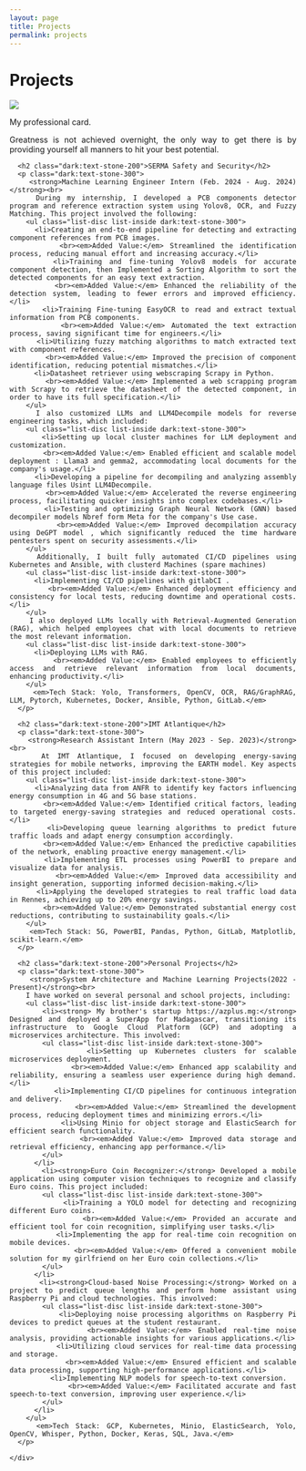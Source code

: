 ```yaml
---
layout: page
title: Projects
permalink: projects
---
```


<div style="text-align: justify">
  <h1 class="dark:text-stone-200">Projects</h1>
  <img class="mx-auto !mb-0" src="{{site.baseurl}}/assets/img/card.PNG">
  <p class="!py-0 !mb-0 dark:text-slate-300">My professional card.</p>
  <p class="text-gray-500 dark:text-slate-400 !py-0 !mt-0 !text-xs">Greatness is not achieved overnight, the only way to get there is by providing yourself all manners to hit your best potential.</p>
    <section id="projects">
    <div class="project-content">

      <h2 class="dark:text-stone-200">SERMA Safety and Security</h2>
      <p class="dark:text-stone-300">
        <strong>Machine Learning Engineer Intern (Feb. 2024 - Aug. 2024)</strong><br>
        During my internship, I developed a PCB components detector program and reference extraction system using Yolov8, OCR, and Fuzzy Matching. This project involved the following:
        <ul class="list-disc list-inside dark:text-stone-300">
          <li>Creating an end-to-end pipeline for detecting and extracting component references from PCB images.
            <br><em>Added Value:</em> Streamlined the identification process, reducing manual effort and increasing accuracy.</li>
          <li>Training and fine-tuning Yolov8 models for accurate component detection, then Implemented a Sorting Algorithm to sort the detected components for an easy text extraction.
            <br><em>Added Value:</em> Enhanced the reliability of the detection system, leading to fewer errors and improved efficiency.</li>
          <li>Training Fine-tuning EasyOCR to read and extract textual information from PCB components.
            <br><em>Added Value:</em> Automated the text extraction process, saving significant time for engineers.</li>
          <li>Utilizing fuzzy matching algorithms to match extracted text with component references.
            <br><em>Added Value:</em> Improved the precision of component identification, reducing potential mismatches.</li>
          <li>Datasheet retriever using webscraping Scrapy in Python.
            <br><em>Added Value:</em> Implemented a web scrapping program with Scrapy to retrieve the datasheet of the detected component, in order to have its full specification.</li>
        </ul>
        I also customized LLMs and LLM4Decompile models for reverse engineering tasks, which included:
        <ul class="list-disc list-inside dark:text-stone-300">
          <li>Setting up local cluster machines for LLM deployment and customization.
            <br><em>Added Value:</em> Enabled efficient and scalable model deployment : Llama3 and gemma2, accommodating local documents for the company's usage.</li>
          <li>Developing a pipeline for decompiling and analyzing assembly language files Usint LLM4Decompile.
            <br><em>Added Value:</em> Accelerated the reverse engineering process, facilitating quicker insights into complex codebases.</li>
          <li>Testing and optimizing Graph Neural Network (GNN) based decompiler models Nbref form Meta for the company's Use case.
            <br><em>Added Value:</em> Improved decompilation accuracy using DeGPT model , which significantly reduced the time hardware pentesters spent on security assessments.</li>
        </ul>
        Additionally, I built fully automated CI/CD pipelines using Kubernetes and Ansible, with clusterd Machines (spare machines)
        <ul class="list-disc list-inside dark:text-stone-300">
          <li>Implementing CI/CD pipelines with gitlabCI .
            <br><em>Added Value:</em> Enhanced deployment efficiency and consistency for local tests, reducing downtime and operational costs.</li>
        </ul>
        I also deployed LLMs locally with Retrieval-Augmented Generation (RAG), which helped employees chat with local documents to retrieve the most relevant information.
        <ul class="list-disc list-inside dark:text-stone-300">
          <li>Deploying LLMs with RAG.
            <br><em>Added Value:</em> Enabled employees to efficiently access and retrieve relevant information from local documents, enhancing productivity.</li>
        </ul>
        <em>Tech Stack: Yolo, Transformers, OpenCV, OCR, RAG/GraphRAG, LLM, Pytorch, Kubernetes, Docker, Ansible, Python, GitLab.</em>
      </p>

      <h2 class="dark:text-stone-200">IMT Atlantique</h2>
      <p class="dark:text-stone-300">
        <strong>Research Assistant Intern (May 2023 - Sep. 2023)</strong><br>
        At IMT Atlantique, I focused on developing energy-saving strategies for mobile networks, improving the EARTH model. Key aspects of this project included:
        <ul class="list-disc list-inside dark:text-stone-300">
          <li>Analyzing data from ANFR to identify key factors influencing energy consumption in 4G and 5G base stations.
            <br><em>Added Value:</em> Identified critical factors, leading to targeted energy-saving strategies and reduced operational costs.</li>
          <li>Developing queue learning algorithms to predict future traffic loads and adapt energy consumption accordingly.
            <br><em>Added Value:</em> Enhanced the predictive capabilities of the network, enabling proactive energy management.</li>
          <li>Implementing ETL processes using PowerBI to prepare and visualize data for analysis.
            <br><em>Added Value:</em> Improved data accessibility and insight generation, supporting informed decision-making.</li>
          <li>Applying the developed strategies to real traffic load data in Rennes, achieving up to 20% energy savings.
            <br><em>Added Value:</em> Demonstrated substantial energy cost reductions, contributing to sustainability goals.</li>
        </ul>
        <em>Tech Stack: 5G, PowerBI, Pandas, Python, GitLab, Matplotlib, scikit-learn.</em>
      </p>

      <h2 class="dark:text-stone-200">Personal Projects</h2>
      <p class="dark:text-stone-300">
        <strong>System Architecture and Machine Learning Projects(2022 - Present)</strong><br>
        I have worked on several personal and school projects, including:
        <ul class="list-disc list-inside dark:text-stone-300">
          <li><strong> My brother's startup https://azplus.mg:</strong> Designed and deployed a SuperApp for Madagascar, transitioning its infrastructure to Google Cloud Platform (GCP) and adopting a microservices architecture. This involved:
            <ul class="list-disc list-inside dark:text-stone-300">
              <li>Setting up Kubernetes clusters for scalable microservices deployment.
                <br><em>Added Value:</em> Enhanced app scalability and reliability, ensuring a seamless user experience during high demand.</li>
              <li>Implementing CI/CD pipelines for continuous integration and delivery.
                <br><em>Added Value:</em> Streamlined the development process, reducing deployment times and minimizing errors.</li>
              <li>Using Minio for object storage and ElasticSearch for efficient search functionality.
                <br><em>Added Value:</em> Improved data storage and retrieval efficiency, enhancing app performance.</li>
            </ul>
          </li>
          <li><strong>Euro Coin Recognizer:</strong> Developed a mobile application using computer vision techniques to recognize and classify Euro coins. This project included:
            <ul class="list-disc list-inside dark:text-stone-300">
              <li>Training a YOLO model for detecting and recognizing different Euro coins.
                <br><em>Added Value:</em> Provided an accurate and efficient tool for coin recognition, simplifying user tasks.</li>
              <li>Implementing the app for real-time coin recognition on mobile devices.
                <br><em>Added Value:</em> Offered a convenient mobile solution for my girlfriend on her Euro coin collections.</li>
            </ul>
          </li>
          <li><strong>Cloud-based Noise Processing:</strong> Worked on a project to predict queue lengths and perform home assistant using Raspberry Pi and cloud technologies. This involved:
            <ul class="list-disc list-inside dark:text-stone-300">
              <li>Deploying noise processing algorithms on Raspberry Pi devices to predict queues at the student restaurant.
                <br><em>Added Value:</em> Enabled real-time noise analysis, providing actionable insights for various applications.</li>
              <li>Utilizing cloud services for real-time data processing and storage.
                <br><em>Added Value:</em> Ensured efficient and scalable data processing, supporting high-performance applications.</li>
              <li>Implementing NLP models for speech-to-text conversion.
                <br><em>Added Value:</em> Facilitated accurate and fast speech-to-text conversion, improving user experience.</li>
            </ul>
          </li>
        </ul>
        <em>Tech Stack: GCP, Kubernetes, Minio, ElasticSearch, Yolo, OpenCV, Whisper, Python, Docker, Keras, SQL, Java.</em>
      </p>

    </div>
  </section>
</div>
